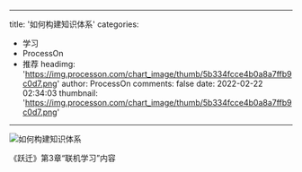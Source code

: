 
---
title: '如何构建知识体系'
categories: 
 - 学习
 - ProcessOn
 - 推荐
headimg: 'https://img.processon.com/chart_image/thumb/5b334fcce4b0a8a7ffb9c0d7.png'
author: ProcessOn
comments: false
date: 2022-02-22 02:34:03
thumbnail: 'https://img.processon.com/chart_image/thumb/5b334fcce4b0a8a7ffb9c0d7.png'
---

<div>   
<img class="thumb" alt="如何构建知识体系" src="https://img.processon.com/chart_image/thumb/5b334fcce4b0a8a7ffb9c0d7.png" referrerpolicy="no-referrer">
<p>《跃迁》第3章“联机学习”内容</p>  
</div>
            